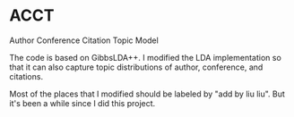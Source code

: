 # ACCT
Author Conference Citation Topic Model

The code is based on GibbsLDA++. I modified the LDA implementation so that it can also capture topic distributions of author, conference, and citations.

Most of the places that I modified should be labeled by "add by liu liu". But it's been a while since I did this project.
